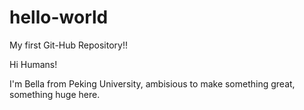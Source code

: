 # hello-world
My first Git-Hub Repository!!

Hi Humans!

I'm Bella from Peking University, ambisious to make something great, something huge here.
